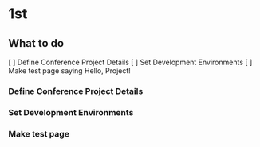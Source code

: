 
# 1st

## What to do

[ ] Define Conference Project Details
[ ] Set Development Environments
[ ] Make test page saying Hello, Project!

### Define Conference Project Details

### Set Development Environments

### Make test page
